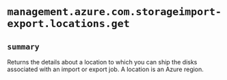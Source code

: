 # `management.azure.com.storageimport-export.locations.get`

## `summary`
Returns the details about a location to which you can ship the disks associated with an import or export job. A location is an Azure region.


